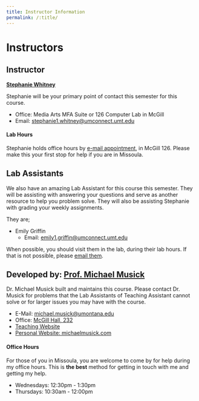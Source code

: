 ```yaml
---
title: Instructor Information
permalink: /:title/
---
```


# Instructors


## Instructor

**[Stephanie Whitney](mailto:stephanie1.whitney@umconnect.umt.edu)**

Stephanie will be your primary point of contact this semester for this course.

- Office: Media Arts MFA Suite or 126 Computer Lab in McGill
- Email: [stephanie1.whitney@umconnect.umt.edu](mailto:stephanie1.whitney@umconnect.umt.edu?cc=michael.musick@umontana.edu&subject=120%20Question)

#### Lab Hours

Stephanie holds office hours by [e-mail appointment](mailto:stephanie1.whitney@umconnect.umt.edu?cc=michael.musick@umontana.edu&subject=120%20office%20hours%20help), in McGill 126. Please make this your first stop for help if you are in Missoula.

<!-- - Thursday: 1:30pm - 5:00pm -->
<!-- - To Be Announced -->


## Lab Assistants

We also have an amazing Lab Assistant for this course this semester. They will be assisting with answering your questions and serve as another resource to help you problem solve. They will also be assisting Stephanie with grading your weekly assignments.

They are;

<!-- - Quinn Bruderer
    - Email: [quintin.bruderer@umconnect.umt.edu](mailto:emily1.griffin@umconnect.umt.edu,quintin.bruderer@umconnect.umt.edu?cc=stephanie1.whitney@umconnect.umt.edu,michael.musick@umontana.edu&subject=120%20Question) -->
- Emily Griffin
    - Email: [emily1.griffin@umconnect.umt.edu](mailto:emily1.griffin@umconnect.umt.edu,quintin.bruderer@umconnect.umt.edu?cc=stephanie1.whitney@umconnect.umt.edu,michael.musick@umontana.edu&subject=120%20Question)

When possible, you should visit them in the lab, during their lab hours. If that is not possible, please [email them](mailto:emily1.griffin@umconnect.umt.edu?cc=stephanie1.whitney@umconnect.umt.edu,michael.musick@umontana.edu&subject=120%20Question).

<!--
#### Lab Assistant Lab Hours

Quinn Lab Hours:

- Tuesdays: 1:30pm - 3:00pm
- To Be Announced

Emily Lab Hours:

- Mondays: 12:30pm - 2:00pm
- To Be Announced
 -->


## Developed by: [Prof. Michael Musick](https://michaelmusick.github.io/teaching)

Dr. Michael Musick built and maintains this course. Please contact Dr. Musick for problems that the Lab Assistants of Teaching Assistant cannot solve or for larger issues you may have with the course.

- E-Mail: [michael.musick@umontana.edu](mailto:michael.musick@umontana.edu?subject=120%20Question)
- Office: [McGill Hall, 232](https://www.google.com/maps/place/McGill+Hall,+32+Campus+Dr,+Missoula,+MT+59812/@46.8619179,-113.9857145,16.91z/data=!3m1!5s0x535dcc33c1f50273:0xb43516d74c13fb70!4m5!3m4!1s0x535dcc33c3d4cbd5:0xd77cd4f46bdf5b89!8m2!3d46.8624266!4d-113.9836088)
- [Teaching Website](https://michaelmusick.github.io/teaching)
- [Personal Website: michaelmusick.com](http://michaelmusick.com)


#### Office Hours

For those of you in Missoula, you are welcome to come by for help during my office hours. This is **the best** method for getting in touch with me and getting my help.

- Wednesdays: 12:30pm - 1:30pm
- Thursdays:  10:30am - 12:00pm
